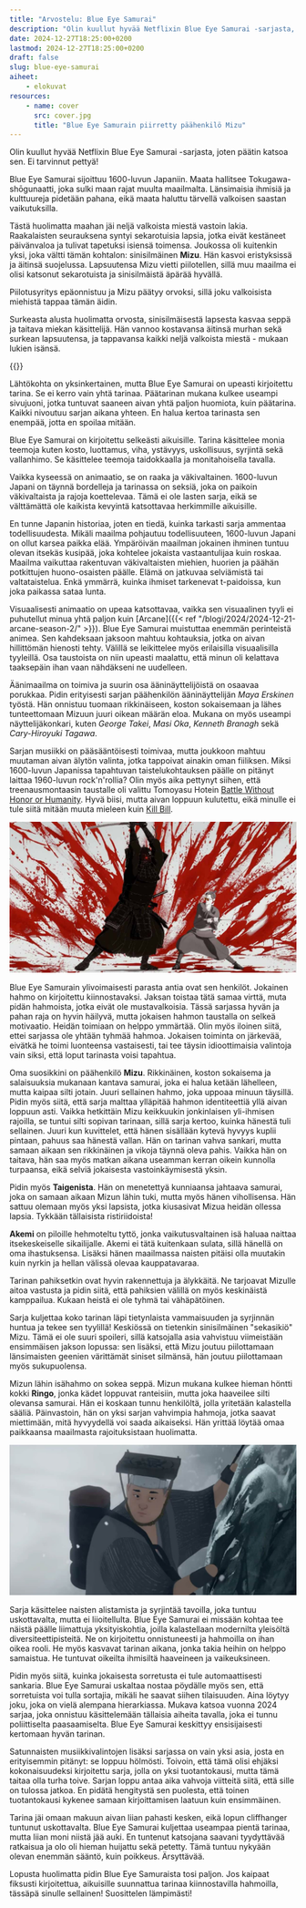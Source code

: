 ```yaml
---
title: "Arvostelu: Blue Eye Samurai"
description: "Olin kuullut hyvää Netflixin Blue Eye Samurai -sarjasta, joten päätin katsoa sen. Ei tarvinnut pettyä!"
date: 2024-12-27T18:25:00+0200
lastmod: 2024-12-27T18:25:00+0200
draft: false
slug: blue-eye-samurai
aiheet:
    - elokuvat
resources:
    - name: cover
      src: cover.jpg
      title: "Blue Eye Samurain piirretty päähenkilö Mizu"
---
```

Olin kuullut hyvää Netflixin Blue Eye Samurai -sarjasta, joten päätin katsoa sen. Ei tarvinnut pettyä!

<!--more-->

Blue Eye Samurai sijoittuu 1600-luvun Japaniin. Maata hallitsee Tokugawa-shōgunaatti, joka sulki maan rajat muulta maailmalta. Länsimaisia ihmisiä ja kulttuureja pidetään pahana, eikä maata haluttu tärvellä valkoisen saastan vaikutuksilla.

Tästä huolimatta maahan jäi neljä valkoista miestä vastoin lakia. Raakalaisten seurauksena syntyi sekarotuisia lapsia, jotka eivät kestäneet päivänvaloa ja tulivat tapetuksi isiensä toimensa. Joukossa oli kuitenkin yksi, joka vältti tämän kohtalon: sinisilmäinen **Mizu**. Hän kasvoi eristyksissä ja äitinsä suojelussa. Lapsuutensa Mizu vietti piilotellen, sillä muu maailma ei olisi katsonut sekarotuista ja sinisilmäistä äpärää hyvällä.

Piilotusyritys epäonnistuu ja Mizu päätyy orvoksi, sillä joku valkoisista miehistä tappaa tämän äidin.

Surkeasta alusta huolimatta orvosta, sinisilmäisestä lapsesta kasvaa seppä ja taitava miekan käsittelijä. Hän vannoo kostavansa äitinsä murhan sekä surkean lapsuutensa, ja tappavansa kaikki neljä valkoista miestä - mukaan lukien isänsä.

{{<cover>}}

Lähtökohta on yksinkertainen, mutta Blue Eye Samurai on upeasti kirjoitettu tarina. Se ei kerro vain yhtä tarinaa. Päätarinan mukana kulkee useampi sivujuoni, jotka tuntuvat saaneen aivan yhtä paljon huomiota, kuin päätarina. Kaikki nivoutuu sarjan aikana yhteen. En halua kertoa tarinasta sen enempää, jotta en spoilaa mitään.

Blue Eye Samurai on kirjoitettu selkeästi aikuisille. Tarina käsittelee monia teemoja kuten kosto, luottamus, viha, ystävyys, uskollisuus, syrjintä sekä vallanhimo. Se käsittelee teemoja taidokkaalla ja monitahoisella tavalla.

Vaikka kyseessä on animaatio, se on raaka ja väkivaltainen. 1600-luvun Japani on täynnä bordelleja ja tarinassa on seksiä, joka on paikoin väkivaltaista ja rajoja koettelevaa. Tämä ei ole lasten sarja, eikä se välttämättä ole kaikista kevyintä katsottavaa herkimmille aikuisille.

En tunne Japanin historiaa, joten en tiedä, kuinka tarkasti sarja ammentaa todellisuudesta. Mikäli maailma pohjautuu todellisuuteen, 1600-luvun Japani on ollut karsea paikka elää. Ympäröivän maailman jokainen ihminen tuntuu olevan itsekäs kusipää, joka kohtelee jokaista vastaantulijaa kuin roskaa. Maailma vaikuttaa rakentuvan väkivaltaisten miehien, huorien ja päähän potkittujen huono-osaisten päälle. Elämä on jatkuvaa selviämistä tai valtataistelua. Enkä ymmärrä, kuinka ihmiset tarkenevat t-paidoissa, kun joka paikassa sataa lunta.

Visuaalisesti animaatio on upeaa katsottavaa, vaikka sen visuaalinen tyyli ei puhutellut minua yhtä paljon kuin [Arcane]({{< ref "/blogi/2024/2024-12-21-arcane-season-2/" >}}). Blue Eye Samurai muistuttaa enemmän perinteistä animea. Sen kahdeksaan jaksoon mahtuu kohtauksia, jotka on aivan hillittömän hienosti tehty. Välillä se leikittelee myös erilaisilla visuaalisilla tyyleillä. Osa taustoista on niin upeasti maalattu, että minun oli kelattava taaksepäin ihan vaan nähdäkseni ne uudelleen.

Äänimaailma on toimiva ja suurin osa ääninäyttelijöistä on osaavaa porukkaa. Pidin erityisesti sarjan päähenkilön ääninäyttelijän *Maya Erskinen* työstä. Hän onnistuu tuomaan rikkinäiseen, koston sokaisemaan ja lähes tunteettomaan Mizuun juuri oikean määrän eloa. Mukana on myös useampi näyttelijäkonkari, kuten *George Takei*, *Masi Oka*, *Kenneth Branagh* sekä *Cary-Hiroyuki Tagawa*.

Sarjan musiikki on pääsääntöisesti toimivaa, mutta joukkoon mahtuu muutaman aivan älytön valinta, jotka tappoivat ainakin oman fiiliksen. Miksi 1600-luvun Japanissa tapahtuvan taistelukohtauksen päälle on pitänyt laittaa 1960-luvun rock'n'rollia? Olin myös aika pettynyt siihen, että treenausmontaasin taustalle oli valittu Tomoyasu Hotein [Battle Without Honor or Humanity](https://www.youtube.com/watch?v=gw5vAd5icAg). Hyvä biisi, mutta aivan loppuun kulutettu, eikä minulle ei tule siitä mitään muuta mieleen kuin [Kill Bill](https://www.themoviedb.org/movie/24-kill-bill-vol-1).

![Kohtaus sarjasta, jossa kaikki on muuten mustavalkoista, paitsi joka puolelle roiskuva punainen veri.](blue-eye-samurai-1.jpg)

Blue Eye Samurain ylivoimaisesti parasta antia ovat sen henkilöt. Jokainen hahmo on kirjoitettu kiinnostavaksi. Jaksan toistaa tätä samaa virttä, muta pidän hahmoista, jotka eivät ole mustavalkoisia. Tässä sarjassa hyvän ja pahan raja on hyvin häilyvä, mutta jokaisen hahmon taustalla on selkeä motivaatio. Heidän toimiaan on helppo ymmärtää. Olin myös iloinen siitä, ettei sarjassa ole yhtään tyhmää hahmoa. Jokaisen toiminta on järkevää, eivätkä he toimi luonteensa vastaisesti, tai tee täysin idioottimaisia valintoja vain siksi, että loput tarinasta voisi tapahtua.

Oma suosikkini on päähenkilö **Mizu**. Rikkinäinen, koston sokaisema ja salaisuuksia mukanaan kantava samurai, joka ei halua ketään lähelleen, mutta kaipaa silti jotain. Juuri sellainen hahmo, joka uppoaa minuun täysillä. Pidin myös siitä, että sarja malttaa ylläpitää hahmon identiteettiä yllä aivan loppuun asti. Vaikka hetkittäin Mizu keikkuukin jonkinlaisen yli-ihmisen rajoilla, se tuntui silti sopivan tarinaan, sillä sarja kertoo, kuinka hänestä tuli sellainen. Juuri kun kuvittelet, että hänen sisällään kytevä hyvyys kuplii pintaan, pahuus saa hänestä vallan. Hän on tarinan vahva sankari, mutta samaan aikaan sen rikkinäinen ja vikoja täynnä oleva pahis. Vaikka hän on taitava, hän saa myös matkan aikana useamman kerran oikein kunnolla turpaansa, eikä selviä jokaisesta vastoinkäymisestä yksin.

Pidin myös **Taigenista**. Hän on menetettyä kunniaansa jahtaava samurai, joka on samaan aikaan Mizun lähin tuki, mutta myös hänen vihollisensa. Hän sattuu olemaan myös yksi lapsista, jotka kiusasivat Mizua heidän ollessa lapsia. Tykkään tällaisista ristiriidoista!

**Akemi** on piloille hehmoteltu tyttö, jonka vaikutusvaltainen isä haluaa naittaa itsekeskeiselle sikailijalle. Akemi ei tätä kuitenkaan sulata, sillä hänellä on oma ihastuksensa. Lisäksi hänen maailmassa naisten pitäisi olla muutakin kuin nyrkin ja hellan välissä olevaa kauppatavaraa.

Tarinan pahiksetkin ovat hyvin rakennettuja ja älykkäitä. Ne tarjoavat Mizulle aitoa vastusta ja pidin siitä, että pahiksien välillä on myös keskinäistä kamppailua. Kukaan heistä ei ole tyhmä tai vähäpätöinen.

Sarja kuljettaa koko tarinan läpi tietynlaista vammaisuuden ja syrjinnän huntua ja tekee sen tyylillä! Keskiössä on tietenkin sinisilmäinen "sekasikiö" Mizu. Tämä ei ole suuri spoileri, sillä katsojalla asia vahvistuu viimeistään ensimmäisen jakson lopussa: sen lisäksi, että Mizu joutuu piilottamaan länsimaisten geenien värittämät siniset silmänsä, hän joutuu piilottamaan myös sukupuolensa.

Mizun lähin isähahmo on sokea seppä. Mizun mukana kulkee hieman höntti kokki **Ringo**, jonka kädet loppuvat ranteisiin, mutta joka haaveilee silti olevansa samurai. Hän ei koskaan tunnu henkilöltä, jolla yritetään kalastella sääliä. Päinvastoin, hän on yksi sarjan vahvimpia hahmoja, jotka saavat miettimään, mitä hyvyydellä voi saada aikaiseksi. Hän yrittää löytää omaa paikkaansa maailmasta rajoituksistaan huolimatta.

![Kädetön kokki Ringo vuoren kiipemässä vuorella.](blue-eye-samurai-2.jpg "Kädetön kokki Ringo ei anna rajoitteidensa määritellä itseään.")

Sarja käsittelee naisten alistamista ja syrjintää tavoilla, joka tuntuu uskottavalta, mutta ei liioitellulta. Blue Eye Samurai ei missään kohtaa tee näistä päälle liimattuja yksityiskohtia, joilla kalastellaan modernilta yleisöltä diversiteettipisteitä. Ne on kirjoitettu onnistuneesti ja hahmoilla on ihan oikea rooli. He myös kasvavat tarinan aikana, jonka takia heihin on helppo samaistua. He tuntuvat oikeilta ihmisiltä haaveineen ja vaikeuksineen.

Pidin myös siitä, kuinka jokaisesta sorretusta ei tule automaattisesti sankaria. Blue Eye Samurai uskaltaa nostaa pöydälle myös sen, että sorretuista voi tulla sortajia, mikäli he saavat siihen tilaisuuden. Aina löytyy joku, joka on vielä alempana hierarkiassa. Mukava katsoa vuonna 2024 sarjaa, joka onnistuu käsittelemään tällaisia aiheita tavalla, joka ei tunnu poliittiselta paasaamiselta. Blue Eye Samurai keskittyy ensisijaisesti kertomaan hyvän tarinan.

Satunnaisten musiikkivalintojen lisäksi sarjassa on vain yksi asia, josta en erityisemmin pitänyt: se loppuu hölmösti. Toivoin, että tämä olisi ehjäksi kokonaisuudeksi kirjoitettu sarja, jolla on yksi tuotantokausi, mutta tämä taitaa olla turha toive. Sarjan loppu antaa aika vahvoja viitteitä siitä, että sille on tulossa jatkoa. En pidätä hengitystä sen puolesta, että toinen tuotantokausi kykenee samaan kirjoittamisen laatuun kuin ensimmäinen.

Tarina jäi omaan makuun aivan liian pahasti kesken, eikä lopun cliffhanger tuntunut uskottavalta. Blue Eye Samurai kuljettaa useampaa pientä tarinaa, mutta liian moni niistä jää auki. En tuntenut katsojana saavani tyydyttävää ratkaisua ja olo oli hieman huijattu sekä petetty. Tämä tuntuu nykyään olevan enemmän sääntö, kuin poikkeus. Ärsyttävää.

Lopusta huolimatta pidin Blue Eye Samuraista tosi paljon. Jos kaipaat fiksusti kirjoitettua, aikuisille suunnattua tarinaa kiinnostavilla hahmoilla, tässäpä sinulle sellainen! Suosittelen lämpimästi!
